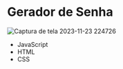 # Gerador de Senha

![Captura de tela 2023-11-23 224726](https://github.com/rickamf/gerador-de-senha/assets/103142366/19f939e3-dbb8-4839-a072-32b02d89937c)

* JavaScript
* HTML
* CSS
